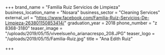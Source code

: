 +++
brand_name = "Familia Ruiz Servicios de Limpieza"
business_location_name = "Nosara"
business_sector = "Cleaning Services"
external_url = "https://www.facebook.com/Familia-Ruiz-Servicios-De-Limpieza-263801150853414/"
graduation_year = 2018
phone_number = "z 8368-3180"
teaser_image = "/uploads/2019/05/15/viveelsueño_arianacrespo_208.JPG"
teaser_logo = "/uploads/2019/05/15/Familia-Ruiz.jpg"
title = "Ana Edith Ruiz"

+++
